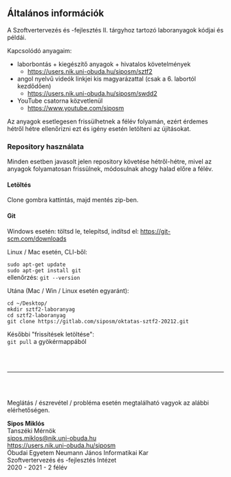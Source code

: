 ## Általános információk

A Szoftvertervezés és -fejlesztés II. tárgyhoz tartozó laboranyagok kódjai és példái.

Kapcsolódó anyagaim:
- laborbontás + kiegészítő anyagok + hivatalos követelmények
  - https://users.nik.uni-obuda.hu/siposm/sztf2
- angol nyelvű videók linkjei kis magyarázattal (csak a 6. labortól kezdődően)
  - https://users.nik.uni-obuda.hu/siposm/swdd2
- YouTube csatorna közvetlenül
  - https://www.youtube.com/siposm

Az anyagok esetlegesen frissülhetnek a félév folyamán, ezért érdemes hétről hétre ellenőrizni ezt és igény esetén letölteni az újításokat.

###  Repository használata
Minden esetben javasolt jelen repository követése hétről-hétre, mivel az anyagok folyamatosan frissülnek, módosulnak ahogy halad előre a félév.

#### Letöltés
Clone gombra kattintás, majd mentés zip-ben.

#### Git
Windows esetén: töltsd le, telepítsd, indítsd el: https://git-scm.com/downloads

Linux / Mac esetén, CLI-ből:

`sudo apt-get update`\
`sudo apt-get install git`\
ellenőrzés: `git --version`

Utána (Mac / Win / Linux esetén egyaránt): 

`cd ~/Desktop/`\
`mkdir sztf2-laboranyag`\
`cd sztf2-laboranyag`\
`git clone https://gitlab.com/siposm/oktatas-sztf2-20212.git`

Későbbi "frissítések letöltése":\
`git pull` a gyökérmappából

<br><br>

---

<br><br>

Meglátás / észrevétel / probléma esetén megtalálható vagyok az alábbi elérhetőségen.

**Sipos Miklós**\
Tanszéki Mérnök\
sipos.miklos@nik.uni-obuda.hu\
https://users.nik.uni-obuda.hu/siposm \
Óbudai Egyetem Neumann János Informatikai Kar\
Szoftvertervezés és -fejlesztés Intézet\
2020 - 2021 - 2 félév
